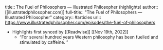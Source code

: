 title:: The Fuel of Philosophers — Illustrated Philosopher (highlights)
author:: [[illustratedphilosopher.com]]
full-title:: "The Fuel of Philosophers — Illustrated Philosopher"
category:: #articles
url:: https://www.illustratedphilosopher.com/episodes/the-fuel-of-philosophers

- Highlights first synced by [[Readwise]] [[Nov 19th, 2022]]
	- “For several hundred years Western philosophy has been fuelled and stimulated by caffeine. ”